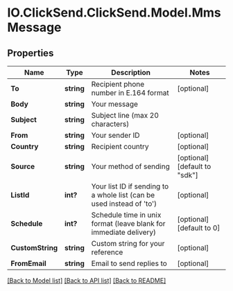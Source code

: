 # IO.ClickSend.ClickSend.Model.MmsMessage
## Properties

Name | Type | Description | Notes
------------ | ------------- | ------------- | -------------
**To** | **string** | Recipient phone number in E.164 format | [optional] 
**Body** | **string** | Your message | 
**Subject** | **string** | Subject line (max 20 characters) | 
**From** | **string** | Your sender ID | [optional] 
**Country** | **string** | Recipient country | [optional] 
**Source** | **string** | Your method of sending | [optional] [default to "sdk"]
**ListId** | **int?** | Your list ID if sending to a whole list (can be used instead of &#x27;to&#x27;) | [optional] 
**Schedule** | **int?** | Schedule time in unix format (leave blank for immediate delivery) | [optional] [default to 0]
**CustomString** | **string** | Custom string for your reference | [optional] 
**FromEmail** | **string** | Email to send replies to | [optional] 

[[Back to Model list]](../README.md#documentation-for-models) [[Back to API list]](../README.md#documentation-for-api-endpoints) [[Back to README]](../README.md)

